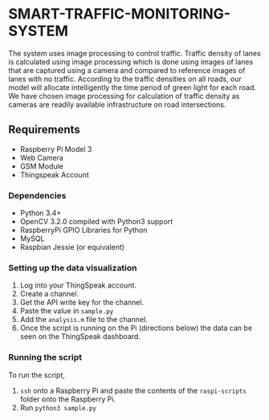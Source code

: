 # SMART-TRAFFIC-MONITORING-SYSTEM

The system uses image processing to control traffic. Traffic density of lanes is calculated using image processing which is done using images of lanes that are captured using a camera and compared to reference images of lanes with no traffic. According to the traffic densities on all roads, our model will allocate intelligently the time period of green light for each road. We have chosen image processing for calculation of traffic density as cameras are readily available infrastructure on road intersections.

## Requirements

- Raspberry Pi Model 3
- Web Camera
- GSM Module
- Thingspeak Account

### Dependencies

- Python 3.4+
- OpenCV 3.2.0 compiled with Python3 support
- RaspberryPi GPIO Libraries for Python
- MySQL
- Raspbian Jessie (or equivalent)

### Setting up the data visualization

1. Log into your ThingSpeak account.
2. Create a channel.
3. Get the API write key for the channel.
4. Paste the value in `sample.py`
5. Add the `analysis.m` file to the channel.
6. Once the script is running on the Pi (directions below) the data can be seen on the ThingSpeak dashboard.

### Running the script

To run the script,

1. `ssh` onto a Raspberry Pi and paste the contents of the `raspi-scripts` folder onto the Raspberry Pi.
2. Run `python3 sample.py`
